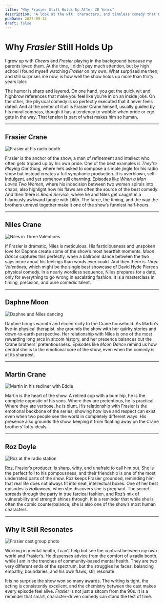 ```yaml
---
title: "Why Frasier Still Holds Up After 30 Years"
description: "A look at the wit, characters, and timeless comedy that make *Frasier* endure."
pubDate: 2025-09-14
draft: false
---
```

# Why *Frasier* Still Holds Up

I grew up with *Cheers* and *Frasier* playing in the background because my parents loved them. At the time, I didn’t pay much attention, but by high school I found myself watching *Frasier* on my own. What surprised me then, and still surprises me now, is how well the show holds up more than thirty years later.

The humor is sharp and layered. On one hand, you get the quick wit and highbrow references that make you feel like you’re in on an inside joke. On the other, the physical comedy is so perfectly executed that it never feels dated. And at the center of it all is Frasier Crane himself, usually guided by his moral compass, though it has a tendency to wobble when pride or ego gets in the way. That tension is part of what makes him so human.

---

## Frasier Crane

![Frasier at his radio booth](https://www.looper.com/img/gallery/the-13-best-radio-call-ins-on-frasier/intro-1677262217.jpg)

Frasier is the anchor of the show, a man of refinement and intellect who often gets tripped up by his own pride. One of the best examples is *They’re Playing Our Song*, where he’s asked to compose a simple jingle for his radio show but instead creates a full symphonic production. It is overblown, self-indulgent, and yet somehow still charming. Episodes like *When a Man Loves Two Women*, where his indecision between two women spirals into chaos, also highlight how his flaws are often the source of the best comedy. And then there is *Room Service*, where he and Niles get caught in a hilariously awkward tangle with Lilith. The farce, the timing, and the way the brothers unravel together make it one of the show’s funniest half-hours.

---

## Niles Crane

![Niles in Three Valentines](https://i.redd.it/niles-story-on-three-valentines-s6-e14-may-be-the-best-v0-m2fe4hhfgifa1.jpg?width=1280&format=pjpg&auto=webp&s=b432d799f86a83efbd4394e1a0510478a45a5b31)

If Frasier is dramatic, Niles is meticulous. His fastidiousness and unspoken love for Daphne create some of the show’s most heartfelt moments. *Moon Dance* captures this perfectly, when a ballroom dance between the two says more about his feelings than words ever could. And then there is *Three Valentines*, which might be the single best showcase of David Hyde Pierce’s physical comedy. In a nearly wordless sequence, Niles prepares for a date, only for everything to go wrong in escalating fashion. It is a masterclass in timing, precision, and pure comedic talent.

---

## Daphne Moon

![Daphne and Niles dancing](https://pbs.twimg.com/media/GFq50nFXEAA3Uuo?format=jpg&name=small)

Daphne brings warmth and eccentricity to the Crane household. As Martin’s live-in physical therapist, she grounds the show with her quirky stories and down-to-earth perspective. Her relationship with Niles is one of the most rewarding long arcs in sitcom history, and her presence balances out the Crane brothers’ pretentiousness. Episodes like *Moon Dance* remind us how central she is to the emotional core of the show, even when the comedy is at its sharpest.

---

## Martin Crane

![Martin in his recliner with Eddie](https://preview.redd.it/ji1ofqu4vke01.jpg?width=1080&crop=smart&auto=webp&s=5e19f7f830b089dcfc0d4cf62075c8c7335d165d)

Martin is the heart of the show. A retired cop with a bum hip, he is the complete opposite of his sons. Where they are pretentious, he is practical. Where they are verbose, he is blunt. His relationship with Frasier is the emotional backbone of the series, showing how love and respect can exist even when two people see the world in completely different ways. His presence also grounds the show, keeping it from floating away on the Crane brothers’ lofty ideals.

---

## Roz Doyle

![Roz at the radio station](https://www.indiewire.com/wp-content/uploads/2023/04/LAND_16_9.jpg)

Roz, Frasier’s producer, is sharp, witty, and unafraid to call him out. She is the perfect foil to his pompousness, and their friendship is one of the most underrated parts of the show. Roz keeps Frasier grounded, reminding him that real life does not always fit into neat, intellectual boxes. One of her best episodes is *Halloween*, when she discovers she is pregnant. The secret spreads through the party in true farcical fashion, and Roz’s mix of vulnerability and strength shines through. It is a reminder that while she is often the comic counterbalance, she is also one of the show’s most human characters.

---

## Why It Still Resonates

![Frasier cast group photo](https://hips.hearstapps.com/hmg-prod/images/season-1-pictured-david-hyde-pierce-as-doctor-niles-crane-news-photo-1687990163.jpg)

Working in mental health, I can’t help but see the contrast between my own world and Frasier’s. He dispenses advice from the comfort of a radio booth, while I am in the trenches of community-based mental health. They are two very different ends of the spectrum, but the struggles he faces, balancing empathy, boundaries, and his own flaws, still resonate.

It is no surprise the show won so many awards. The writing is tight, the acting is consistently excellent, and the chemistry between the cast makes every episode feel alive. *Frasier* is not just a sitcom from the 90s. It is a reminder that smart, character-driven comedy can stand the test of time.
